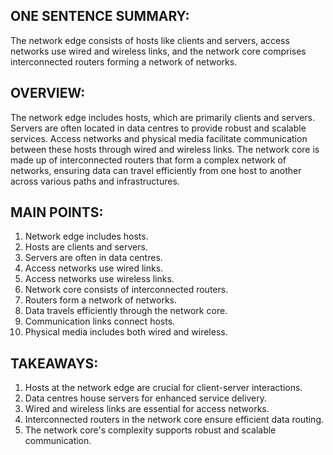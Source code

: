 ## ONE SENTENCE SUMMARY:
The network edge consists of hosts like clients and servers, access networks use wired and wireless links, and the network core comprises interconnected routers forming a network of networks.

## OVERVIEW:
The network edge includes hosts, which are primarily clients and servers. Servers are often located in data centres to provide robust and scalable services. Access networks and physical media facilitate communication between these hosts through wired and wireless links. The network core is made up of interconnected routers that form a complex network of networks, ensuring data can travel efficiently from one host to another across various paths and infrastructures.

## MAIN POINTS:
1. Network edge includes hosts.
2. Hosts are clients and servers.
3. Servers are often in data centres.
4. Access networks use wired links.
5. Access networks use wireless links.
6. Network core consists of interconnected routers.
7. Routers form a network of networks.
8. Data travels efficiently through the network core.
9. Communication links connect hosts.
10. Physical media includes both wired and wireless.

## TAKEAWAYS:
1. Hosts at the network edge are crucial for client-server interactions.
2. Data centres house servers for enhanced service delivery.
3. Wired and wireless links are essential for access networks.
4. Interconnected routers in the network core ensure efficient data routing.
5. The network core's complexity supports robust and scalable communication.